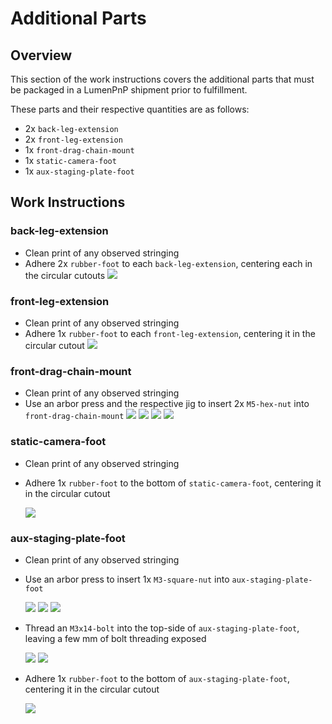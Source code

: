 # Additional Parts

## Overview

This section of the work instructions covers the additional parts that must be packaged in a LumenPnP shipment prior to fulfillment. 

These parts and their respective quantities are as follows: 

* 2x `back-leg-extension` 
* 2x `front-leg-extension`
* 1x `front-drag-chain-mount`
* 1x `static-camera-foot`
* 1x `aux-staging-plate-foot`

## Work Instructions

### back-leg-extension
- Clean print of any observed stringing 
- Adhere 2x `rubber-foot` to each `back-leg-extension`, centering each in the circular cutouts
	![](img/back-leg-extension.jpg)

### front-leg-extension
- Clean print of any observed stringing 
- Adhere 1x `rubber-foot` to each `front-leg-extension`, centering it in the circular cutout
	![](img/front-leg-extension.png)

### front-drag-chain-mount
- Clean print of any observed stringing 
- Use an arbor press and the respective jig to insert 2x `M5-hex-nut` into `front-drag-chain-mount`
	![](img/front-drag-chain-mount-1.png)
	![](img/front-drag-chain-mount-2.png)
	![](img/front-drag-chain-mount-3.png)	![](img/front-drag-chain-mount-4.png)

### static-camera-foot
- Clean print of any observed stringing 
- Adhere 1x `rubber-foot` to the bottom of `static-camera-foot`, centering it in the circular cutout

	![](img/aux-foot-rubber.jpeg)


### aux-staging-plate-foot
- Clean print of any observed stringing 
- Use an arbor press to insert 1x `M3-square-nut` into `aux-staging-plate-foot`

	![](img/aux-staging-plate-foot-1.jpg)
	![](img/aux-staging-plate-foot-2.jpg)
	![](img/aux-staging-plate-foot-3.jpg)

- Thread an `M3x14-bolt` into the top-side of `aux-staging-plate-foot`, leaving a few mm of bolt threading exposed

	![](img/build-foot-separated.png)
	![](img/build-foot.png)
 
- Adhere 1x `rubber-foot` to the bottom of `aux-staging-plate-foot`, centering it in the circular cutout

	![](img/build-foot-rubber.jpeg)